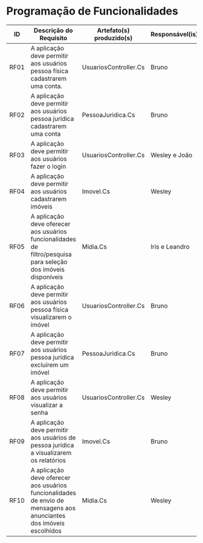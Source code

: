 # Programação de Funcionalidades

|ID    | Descrição do Requisito  | Artefato(s) produzido(s) | Responsável(is) |
|------|-----------------------------------------|----|----|  
|RF01|  A aplicação deve permitir aos usuários pessoa física cadastrarem uma conta.|UsuariosController.Cs|  Bruno |
|RF02| A aplicação deve permitir aos usuários pessoa jurídica cadastrarem uma conta | PessoaJuridica.Cs| Bruno  |
|RF03| A aplicação deve permitir aos usuários fazer o login  | UsuariosController.Cs | Wesley e João |
|RF04| A aplicação deve permitir aos usuários cadastrarem imóveis  | Imovel.Cs |  Wesley |
|RF05| A aplicação deve oferecer aos usuários funcionalidades de filtro/pesquisa para seleção dos imóveis disponíveis    | Midia.Cs | Iris e Leandro  |
|RF06| A aplicação deve permitir aos usuários pessoa física visualizarem o imóvel|UsuariosController.Cs|  Bruno |
|RF07| A aplicação deve permitir aos usuários pessoa jurídica excluírem um imóvel | PessoaJuridica.Cs| Bruno  |
|RF08| A aplicação deve permitir aos usuários visualizar a senha | UsuariosController.Cs | Wesley  |
|RF09| A aplicação deve permitir aos usuários de pessoa jurídica a visualizarem os relatórios  | Imovel.Cs |  Bruno |
|RF10| A aplicação deve oferecer aos usuários funcionalidades de envio de mensagens aos anunciantes dos imóveis escolhidos   | Midia.Cs | Wesley |

